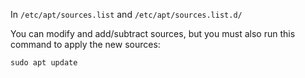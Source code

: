 
In `/etc/apt/sources.list` and `/etc/apt/sources.list.d/`

You can modify and add/subtract sources, but you must also run this command to apply the new sources:
```
sudo apt update
```